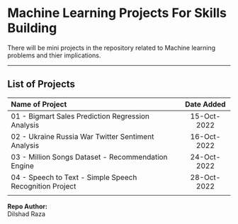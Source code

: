 # **Machine Learning Projects For Skills Building**

There will be mini projects in the repository related to Machine learning problems and thier implications.

-----------------------------------
## **List of Projects**
| Name of Project     | Date Added |
| :---        |    :----:   |
|   01 - Bigmart Sales Prediction Regression Analysis    |  15-Oct-2022     |
|  02 - Ukraine Russia War Twitter Sentiment Analysis |   16-Oct-2022  |
|03 - Million Songs Dataset - Recommendation Engine| 24-Oct-2022 |
|04 - Speech to Text - Simple Speech Recognition Project|28-Oct-2022|
|||



**Repo Author:**\
Dilshad Raza